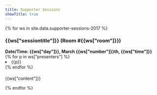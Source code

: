 ```yaml
---
title: Supporter Sessions
showTitle: true
---
```


<!-- 
DAY,NUMBER,TIME,COMPANY,LEVEL,SESSION TITLE,ROOM,PRESENTERS,CONTENT
-->

{% for ws in site.data.supporter-sessions-2017 %}
<div class = "row">
	<h3>{{ws["sessiontitle"]}} (Room #{{ws["room"]}})</h3>
</div>
<div class = "row">
	<div class = "col-sm-4">
		<b>Date/Time: {{ws["day"]}}, March {{ws["number"]}}th, {{ws["time"]}}</b>
	</div>
  <div class = "col-sm-8">
    {% for p in ws["presenters"] %}
      <li> {{p}} </li>
    {% endfor %}
	</div>
</div>
<div class = "row">
	<div class = "col-sm-8 col-sm-offset-1" style = "margin-top: 20px;">
		<p> {{ws["content"]}} </p>
	</div>
</div>
	
{% endfor %}
